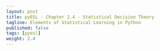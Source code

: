 ```yaml
---
layout: post
title: pyESL - Chapter 2.4 - Statistical Decision Theory
tagline: Elements of Statistical Learning in Python
published: false
tags: [pyesl]
weight: 2.4
---
```

<!--
<img class="img-left" align="left" src="{{ site.url }}/images/">
-->
